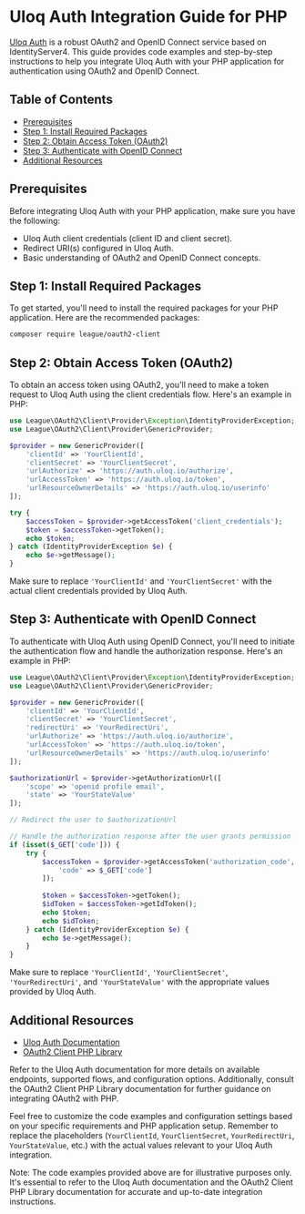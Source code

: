 # Uloq Auth Integration Guide for PHP

[Uloq Auth](https://auth.uloq.io) is a robust OAuth2 and OpenID Connect service based on IdentityServer4. This guide provides code examples and step-by-step instructions to help you integrate Uloq Auth with your PHP application for authentication using OAuth2 and OpenID Connect.

## Table of Contents

- [Prerequisites](#prerequisites)
- [Step 1: Install Required Packages](#step-1-install-required-packages)
- [Step 2: Obtain Access Token (OAuth2)](#step-2-obtain-access-token-oauth2)
- [Step 3: Authenticate with OpenID Connect](#step-3-authenticate-with-openid-connect)
- [Additional Resources](#additional-resources)

## Prerequisites

Before integrating Uloq Auth with your PHP application, make sure you have the following:

- Uloq Auth client credentials (client ID and client secret).
- Redirect URI(s) configured in Uloq Auth.
- Basic understanding of OAuth2 and OpenID Connect concepts.

## Step 1: Install Required Packages

To get started, you'll need to install the required packages for your PHP application. Here are the recommended packages:

```bash
composer require league/oauth2-client
```

## Step 2: Obtain Access Token (OAuth2)

To obtain an access token using OAuth2, you'll need to make a token request to Uloq Auth using the client credentials flow. Here's an example in PHP:

```php
use League\OAuth2\Client\Provider\Exception\IdentityProviderException;
use League\OAuth2\Client\Provider\GenericProvider;

$provider = new GenericProvider([
    'clientId' => 'YourClientId',
    'clientSecret' => 'YourClientSecret',
    'urlAuthorize' => 'https://auth.uloq.io/authorize',
    'urlAccessToken' => 'https://auth.uloq.io/token',
    'urlResourceOwnerDetails' => 'https://auth.uloq.io/userinfo'
]);

try {
    $accessToken = $provider->getAccessToken('client_credentials');
    $token = $accessToken->getToken();
    echo $token;
} catch (IdentityProviderException $e) {
    echo $e->getMessage();
}
```

Make sure to replace `'YourClientId'` and `'YourClientSecret'` with the actual client credentials provided by Uloq Auth.

## Step 3: Authenticate with OpenID Connect

To authenticate with Uloq Auth using OpenID Connect, you'll need to initiate the authentication flow and handle the authorization response. Here's an example in PHP:

```php
use League\OAuth2\Client\Provider\Exception\IdentityProviderException;
use League\OAuth2\Client\Provider\GenericProvider;

$provider = new GenericProvider([
    'clientId' => 'YourClientId',
    'clientSecret' => 'YourClientSecret',
    'redirectUri' => 'YourRedirectUri',
    'urlAuthorize' => 'https://auth.uloq.io/authorize',
    'urlAccessToken' => 'https://auth.uloq.io/token',
    'urlResourceOwnerDetails' => 'https://auth.uloq.io/userinfo'
]);

$authorizationUrl = $provider->getAuthorizationUrl([
    'scope' => 'openid profile email',
    'state' => 'YourStateValue'
]);

// Redirect the user to $authorizationUrl

// Handle the authorization response after the user grants permission
if (isset($_GET['code'])) {
    try {
        $accessToken = $provider->getAccessToken('authorization_code', [
            'code' => $_GET['code']
        ]);
        
        $token = $accessToken->getToken();
        $idToken = $accessToken->getIdToken();
        echo $token;
        echo $idToken;
    } catch (IdentityProviderException $e) {
        echo $e->getMessage();
    }
}
```

Make sure to replace `'YourClientId'`, `'YourClientSecret'`, `'YourRedirectUri'`, and `'YourStateValue'` with the appropriate values provided by Uloq Auth.

## Additional Resources

- [Uloq Auth Documentation](https://auth.uloq.io/docs)
- [OAuth2 Client PHP Library](https://oauth2-client.thephpleague.com/)

Refer to the Uloq Auth documentation for more details on available endpoints, supported flows, and configuration options. Additionally, consult the OAuth2 Client PHP Library documentation for further guidance on integrating OAuth2 with PHP.

Feel free to customize the code examples and configuration settings based on your specific requirements and PHP application setup. Remember to replace the placeholders (`YourClientId`, `YourClientSecret`, `YourRedirectUri`, `YourStateValue`, etc.) with the actual values relevant to your Uloq Auth integration.

Note: The code examples provided above are for illustrative purposes only. It's essential to refer to the Uloq Auth documentation and the OAuth2 Client PHP Library documentation for accurate and up-to-date integration instructions.
